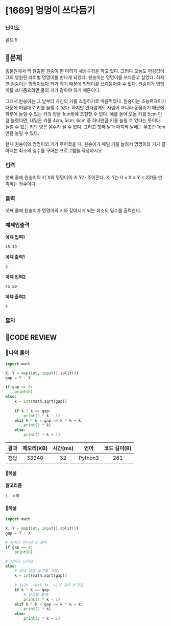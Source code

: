 # [1669] 멍멍이 쓰다듬기

### **난이도**
골드 5
## **📝문제**
동물원에서 막 탈출한 원숭이 한 마리가 세상구경을 하고 있다. 그러다 오늘도 어김없이 그의 영원한 라이벌 멍멍이를 만나게 되었다. 원숭이는 멍멍이를 쓰다듬고 싶었다. 하지만 원숭이는 멍멍이보다 키가 작기 때문에 멍멍이를 쓰다듬어줄 수 없다. 원숭이가 멍멍이를 쓰다듬으려면 둘의 키가 같아야 하기 때문이다.

그래서 원숭이는 그 날부터 자신의 키를 조절하기로 마음먹었다. 원숭이는 초능력자이기 때문에 마음대로 키를 늘릴 수 있다. 하지만 안타깝게도 사람이 아니라 동물이기 때문에 하루에 늘릴 수 있는 키의 양을 1cm밖에 조절할 수 없다. 예를 들어 오늘 키를 5cm 만큼 늘렸다면, 내일은 키를 4cm, 5cm, 6cm 중 하나만큼 키를 늘릴 수 있다는 뜻이다. 늘릴 수 있는 키의 양은 음수가 될 수 없다. 그리고 첫째 날과 마지막 날에는 무조건 1cm 만큼 늘릴 수 있다.

현재 원숭이와 멍멍이의 키가 주어졌을 때, 원숭이가 매일 키를 늘려서 멍멍이와 키가 같아지는 최소의 일수를 구하는 프로그램을 작성하시오.
### **입력**
첫째 줄에 원숭이의 키 X와 멍멍이의 키 Y가 주어진다. X, Y는 0 ≤ X ≤ Y < 231을 만족하는 정수이다.
### **출력**
첫째 줄에 원숭이가 멍멍이의 키와 같아지게 되는 최소의 일수를 출력한다.
### **예제입출력**

**예제 입력1**

```
45 49
```

**예제 출력1**

```
3
```

**예제 입력2**

```
45 50
```

**예제 출력2**

```
4
```

### **출처**

## **🧐CODE REVIEW**

### **🧾나의 풀이**

```python
import math

X, Y = map(int, input().split())
gap = Y - X

if gap == 0:
    print(0)
else:
    k = int(math.sqrt(gap))
    
    if k * k == gap:
        print(2 * k - 1)
    elif k * k < gap <= k * k + k:
        print(2 * k)
    else:
        print(2 * k + 1)

```

결과	| 메모리(KB) |	시간(ms) |	언어 |	코드 길이(B)
:----:|:-----:|:-----:|:-----:|:--------:
정답|33240|32|Python3|261
#### **📝해설**

**알고리즘**
```
1. 수학
```
#### **📝해설**

```python
import math

X, Y = map(int, input().split())
gap = Y - X

# 차이가 안나면 0 출력
if gap == 0:
    print(0)

# 차이가 난다면
else:
    # 최대 성장 높이를 구함
    k = int(math.sqrt(gap))
    
    # 1+2+..+k+k-1+..+1인 경우 k^2임
    if k * k == gap:
        # 날짜를 출력
        print(2 * k - 1)
    elif k * k < gap <= k * k + k:
        print(2 * k)
    else:
        print(2 * k + 1)

```